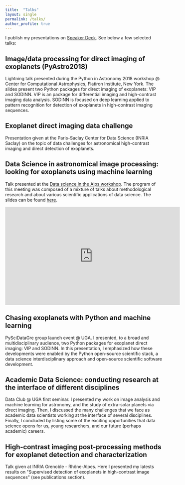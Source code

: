 ```yaml
---
title:  "Talks"
layout: single
permalink: /talks/
author_profile: true
---
```


I publish my presentations on [Speaker Deck](https://speakerdeck.com/carlgogo/). See below a few selected talks: 

## Image/data processing for direct imaging of exoplanets (PyAstro2018)

Lightning talk presented during the Python in Astronomy 2018 workshop @ Center for Computational Astrophysics, Flatiron Institute, New York. The slides present two Python packages for direct imaging of exoplanets: VIP and SODINN. VIP is an package for differential imaging and high-contrast imaging data analysis. SODINN is focused on deep learning applied to pattern recognition for detection of exoplanets in high-contrast imaging sequences.

<script async class="speakerdeck-embed" data-id="2ee2309ee8b84a0bad3cd96ca6411bd1" data-ratio="1.33333333333333" src="//speakerdeck.com/assets/embed.js"></script>


## Exoplanet direct imaging data challenge

Presentation given at the Paris-Saclay Center for Data Science (INRIA Saclay) on the topic of data challenges for astronomical high-contrast imaging and direct detection of exoplanets.

<script async class="speakerdeck-embed" data-id="c6c801d3a653414c864c4faf86a903d4" data-ratio="1.33333333333333" src="//speakerdeck.com/assets/embed.js"></script>

## Data Science in astronomical image processing: looking for exoplanets using machine learning

Talk presented at the [Data science in the Alps workshop](https://data-institute.univ-grenoble-alpes.fr/news-and-events/feedback-of-the-workshop-data-science-in-the-alps--743560.htm?RH=10277933037836520). The program of this meeting was composed of a mixture of talks about methodological research and about various scientific applications of data science. The slides can be found [here](https://speakerdeck.com/carlgogo/data-science-in-astro-image-processing-looking-for-exoplanets-using-machine-learning).

<iframe width="560" height="315" src="https://www.youtube.com/embed/YPkeSnVwg9k?rel=0" frameborder="0" allow="autoplay; encrypted-media" allowfullscreen></iframe>

## Chasing exoplanets with Python and machine learning

PySciDataGre group launch event @ UGA. I presented, to a broad and multidisciplinary audience, two Python packages for exoplanet direct imaging: VIP and SODINN. In this presentation, I emphasized how these developments were enabled by the Python open-source scientific stack, a data science interdisciplinary approach and open-source scientific software development.

<script async class="speakerdeck-embed" data-id="b8b376f79efb4641bb38e93d4c87e7f5" data-ratio="1.33333333333333" src="//speakerdeck.com/assets/embed.js"></script>

## Academic Data Science: conducting research at the interface of different disciplines

Data Club @ UGA first seminar. I presented my work on image analysis and machine learning for astronomy, and the study of extra-solar planets via direct imaging. Then, I discussed the many challenges that we face as academic data scientists working at the interface of several disciplines. Finally, I concluded by listing some of the exciting opportunities that data science opens for us, young researchers, and our future (perhaps academic) careers.

<script async class="speakerdeck-embed" data-id="f8cdb91a736a4529b5c9d87c7b29feac" data-ratio="1.33333333333333" src="//speakerdeck.com/assets/embed.js"></script>

## High-contrast imaging post-processing methods for exoplanet detection and characterization

Talk given at INRIA Grenoble - Rhône-Alpes. Here I presented my latests results on "Supervised detection of exoplanets in high-contrast image sequences" (see publications section).  

<script async class="speakerdeck-embed" data-id="a7a63b63ac354fdaac062d0069dc7b16" data-ratio="1.33333333333333" src="//speakerdeck.com/assets/embed.js"></script>